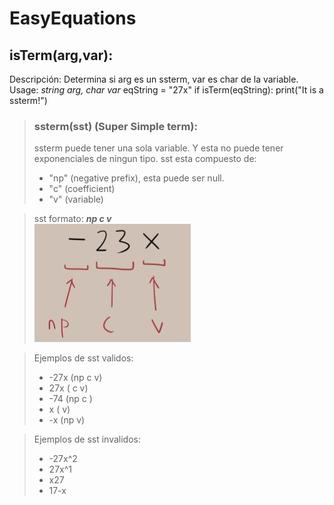 # EasyEquations

## isTerm(arg,var):
Descripción: Determina si arg es un ssterm, var es char de la variable.
Usage:  *string arg, char var*
                eqString = "27x"
                if isTerm(eqString):
                    print("It is a ssterm!")
>### ssterm(sst) (Super Simple term):
>ssterm puede tener una sola variable. Y esta no puede tener exponenciales de ningun tipo.
>sst esta compuesto de:
>- "np" (negative prefix), esta puede ser null.
>- "c" (coefficient)
>- "v" (variable)

>sst formato: ***np c v***<br>
>![sst format example](images/sstEx.png)

>Ejemplos de sst validos: 
>-    -27x (np c v)
>-    27x  (   c v)
>-    -74  (np c  )
>-    x    (     v)
>-    -x   (np   v)

>Ejemplos de sst invalidos:
>-    -27x^2
>-    27x^1
>-    x27
>-    17-x
>